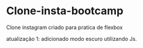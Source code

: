 # Clone-insta-bootcamp
Clone instagram criado para pratica de flexbox


atualização 1: adicionado modo escuro utilizando Js.


